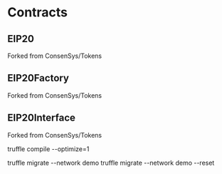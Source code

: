 # Contracts

## EIP20

Forked from ConsenSys/Tokens

## EIP20Factory

Forked from ConsenSys/Tokens

## EIP20Interface

Forked from ConsenSys/Tokens


truffle compile --optimize=1

truffle migrate --network demo
truffle migrate --network demo --reset
